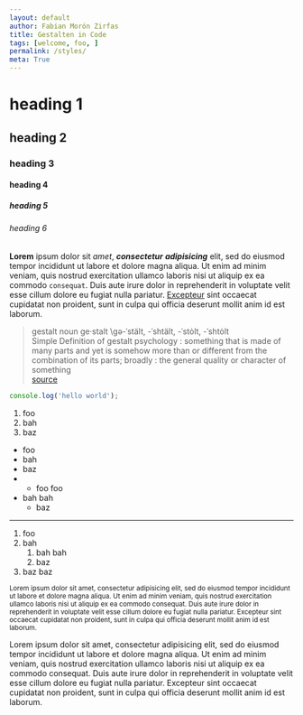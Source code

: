 ```yaml
---
layout: default
author: Fabian Morón Zirfas
title: Gestalten in Code
tags: [welcome, foo, ]
permalink: /styles/
meta: True
---
```

# heading 1

## heading 2

### heading 3

#### heading 4

##### heading 5

###### heading 6


__Lorem__ ipsum dolor sit _amet_, ___consectetur___ _**adipisicing**_ elit, sed do eiusmod tempor incididunt ut labore et dolore magna aliqua. Ut enim ad minim veniam, quis nostrud exercitation ullamco laboris nisi ut aliquip ex ea commodo `consequat`. Duis aute irure dolor in reprehenderit in voluptate velit esse cillum dolore eu fugiat nulla pariatur. [Excepteur](/) sint occaecat cupidatat non proident, sunt in culpa qui officia deserunt mollit anim id est laborum.  

>gestalt
>noun  ge·stalt \gə-ˈstält, -ˈshtält, -ˈstȯlt, -ˈshtȯlt\
>Simple Definition of gestalt
>psychology : something that is made of many parts and yet is somehow more than or different from the combination of its parts; broadly : the general quality or character of something  
[source](http://www.merriam-webster.com/dictionary/gestalt)  

```js
console.log('hello world');
```

1. foo
2. bah
3. baz

- foo
- bah
- baz
- - foo foo
- bah bah
    - baz

---  

1. foo
2. bah
    1. bah bah
    2. baz
3. baz baz

<small>
Lorem ipsum dolor sit amet, consectetur adipisicing elit, sed do eiusmod tempor incididunt ut labore et dolore magna aliqua. Ut enim ad minim veniam, quis nostrud exercitation ullamco laboris nisi ut aliquip ex ea commodo consequat. Duis aute irure dolor in reprehenderit in voluptate velit esse cillum dolore eu fugiat nulla pariatur. Excepteur sint occaecat cupidatat non proident, sunt in culpa qui officia deserunt mollit anim id est laborum.    
</small>

<p class="font_small">Lorem ipsum dolor sit amet, consectetur adipisicing elit, sed do eiusmod tempor incididunt ut labore et dolore magna aliqua. Ut enim ad minim veniam, quis nostrud exercitation ullamco laboris nisi ut aliquip ex ea commodo consequat. Duis aute irure dolor in reprehenderit in voluptate velit esse cillum dolore eu fugiat nulla pariatur. Excepteur sint occaecat cupidatat non proident, sunt in culpa qui officia deserunt mollit anim id est laborum.</p>
